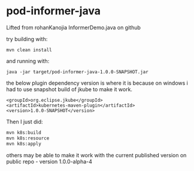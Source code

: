 # pod-informer-java
Lifted from rohanKanojia InformerDemo.java on github

try building with:

```mvn clean install```


and running with:

```java -jar target/pod-informer-java-1.0.0-SNAPSHOT.jar```


the below plugin dependency version is where it is because on windows i had to use snapshot build of jkube to make it work.

```
<groupId>org.eclipse.jkube</groupId>
<artifactId>kubernetes-maven-plugin</artifactId>
<version>1.0.0-SNAPSHOT</version>
```

Then I just did:
```sh
mvn k8s:build
mvn k8s:resource
mvn k8s:apply
```
others may be able to make it work with the current published version on public repo - version 1.0.0-alpha-4

